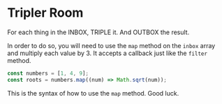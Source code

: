 # Tripler Room

For each thing in the INBOX, TRIPLE it. And OUTBOX the result. 

In order to do so, you will need to use the `map` method on the `inbox` array 
and multiply each value by 3. It accepts a callback just like the `filter` method. 


```js
const numbers = [1, 4, 9];
const roots = numbers.map((num) => Math.sqrt(num));
``` 

This is the syntax of how to use the `map` method. Good luck.  
